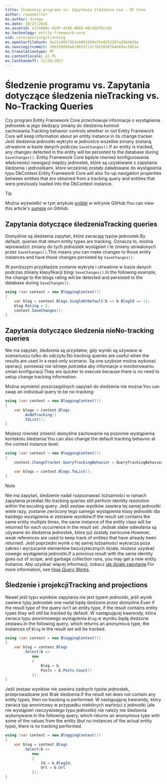 ```yaml
---
title: Śledzenie programu vs. Zapytania śledzenia nie - EF Core
author: rowanmiller
ms.author: divega
ms.date: 10/27/2016
ms.assetid: e17e060c-929f-4180-8883-40c438fbcc01
ms.technology: entity-framework-core
uid: core/querying/tracking
ms.openlocfilehash: 9a22c893f3b1e9991560e25e0252287a2844b39e
ms.sourcegitcommit: 3b6159db8a6c0653f13c7b528367b4e69ac3d51e
ms.translationtype: MT
ms.contentlocale: pl-PL
ms.lasthandoff: 11/28/2017
---
```

# <a name="tracking-vs-no-tracking-queries"></a><span data-ttu-id="96d49-102">Śledzenie programu vs. Zapytania dotyczące śledzenia nie</span><span class="sxs-lookup"><span data-stu-id="96d49-102">Tracking vs. No-Tracking Queries</span></span>

<span data-ttu-id="96d49-103">Czy program Entity Framework Core przechowuje informacje o wystąpienia jednostek w jego śledzący zmiany do śledzenia kontroli zachowania.</span><span class="sxs-lookup"><span data-stu-id="96d49-103">Tracking behavior controls whether or not Entity Framework Core will keep information about an entity instance in its change tracker.</span></span> <span data-ttu-id="96d49-104">Jeśli śledzenia jednostki wykryto w jednostce wszelkie zmiany zostaną utrwalone w bazie danych podczas `SaveChanges()`.</span><span class="sxs-lookup"><span data-stu-id="96d49-104">If an entity is tracked, any changes detected in the entity will be persisted to the database during `SaveChanges()`.</span></span> <span data-ttu-id="96d49-105">Entity Framework Core będzie również konfigurowania właściwości nawigacji między jednostek, które są uzyskiwane z zapytania śledzenia i jednostkami, które wcześniej zostały załadowane do wystąpienia typu DbContext.</span><span class="sxs-lookup"><span data-stu-id="96d49-105">Entity Framework Core will also fix-up navigation properties between entities that are obtained from a tracking query and entities that were previously loaded into the DbContext instance.</span></span>

> [!TIP]  
> <span data-ttu-id="96d49-106">Można wyświetlić w tym artykule [próbki](https://github.com/aspnet/EntityFramework.Docs/tree/master/samples/core/Querying) w witrynie GitHub.</span><span class="sxs-lookup"><span data-stu-id="96d49-106">You can view this article's [sample](https://github.com/aspnet/EntityFramework.Docs/tree/master/samples/core/Querying) on GitHub.</span></span>

## <a name="tracking-queries"></a><span data-ttu-id="96d49-107">Zapytania dotyczące śledzenia</span><span class="sxs-lookup"><span data-stu-id="96d49-107">Tracking queries</span></span>

<span data-ttu-id="96d49-108">Domyślnie są śledzenia zapytań, które zwracają typów jednostek.</span><span class="sxs-lookup"><span data-stu-id="96d49-108">By default, queries that return entity types are tracking.</span></span> <span data-ttu-id="96d49-109">Oznacza to, można wprowadzić zmiany do tych jednostek wystąpień i te zmiany utrwalonych przez `SaveChanges()`.</span><span class="sxs-lookup"><span data-stu-id="96d49-109">This means you can make changes to those entity instances and have those changes persisted by `SaveChanges()`.</span></span>

<span data-ttu-id="96d49-110">W poniższym przykładzie zostanie wykryte i utrwalone w bazie danych podczas zmiany klasyfikacji blogi `SaveChanges()`.</span><span class="sxs-lookup"><span data-stu-id="96d49-110">In the following example, the change to the blogs rating will be detected and persisted to the database during `SaveChanges()`.</span></span>

<!-- [!code-csharp[Main](samples/core/Querying/Querying/Tracking/Sample.cs)] -->
``` csharp
using (var context = new BloggingContext())
{
    var blog = context.Blogs.SingleOrDefault(b => b.BlogId == 1);
    blog.Rating = 5;
    context.SaveChanges();
}
```

## <a name="no-tracking-queries"></a><span data-ttu-id="96d49-111">Zapytania dotyczące śledzenia nie</span><span class="sxs-lookup"><span data-stu-id="96d49-111">No-tracking queries</span></span>

<span data-ttu-id="96d49-112">Nie ma zapytań, śledzenia są przydatne, gdy wyniki są używane w scenariuszu tylko do odczytu.</span><span class="sxs-lookup"><span data-stu-id="96d49-112">No tracking queries are useful when the results are used in a read-only scenario.</span></span> <span data-ttu-id="96d49-113">Są one szybsze można wykonać operacji, ponieważ nie istnieje potrzeba aby informacje o monitorowaniu zmian konfiguracji.</span><span class="sxs-lookup"><span data-stu-id="96d49-113">They are quicker to execute because there is no need to setup change tracking information.</span></span>

<span data-ttu-id="96d49-114">Można wymienić poszczególnych zapytań do śledzenia nie można:</span><span class="sxs-lookup"><span data-stu-id="96d49-114">You can swap an individual query to be no-tracking:</span></span>

<!-- [!code-csharp[Main](samples/core/Querying/Querying/Tracking/Sample.cs?highlight=4)] -->
``` csharp
using (var context = new BloggingContext())
{
    var blogs = context.Blogs
        .AsNoTracking()
        .ToList();
}
```

<span data-ttu-id="96d49-115">Możesz również zmienić domyślne zachowanie na poziomie wystąpienia kontekstu śledzenia:</span><span class="sxs-lookup"><span data-stu-id="96d49-115">You can also change the default tracking behavior at the context instance level:</span></span>

<!-- [!code-csharp[Main](samples/core/Querying/Querying/Tracking/Sample.cs?highlight=3)] -->
``` csharp
using (var context = new BloggingContext())
{
    context.ChangeTracker.QueryTrackingBehavior = QueryTrackingBehavior.NoTracking;

    var blogs = context.Blogs.ToList();
}
```

> [!NOTE]  
> <span data-ttu-id="96d49-116">Nie ma zapytań, śledzenie nadal rozpoznawać tożsamości w ramach zapytania przesłać.</span><span class="sxs-lookup"><span data-stu-id="96d49-116">No tracking queries still perform identity resolution within the excuting query.</span></span> <span data-ttu-id="96d49-117">Jeśli zestaw wyników zawiera tej samej jednostki wiele razy, zostanie zwrócony tego samego wystąpienia klasy jednostki dla każdego wystąpienia w zestawie wyników.</span><span class="sxs-lookup"><span data-stu-id="96d49-117">If the result set contains the same entity multiple times, the same instance of the entity class will be returned for each occurrence in the result set.</span></span> <span data-ttu-id="96d49-118">Jednak słabe odwołania są używane do śledzenia jednostek, które już zostały zwrócone.</span><span class="sxs-lookup"><span data-stu-id="96d49-118">However, weak references are used to keep track of entities that have already been returned.</span></span> <span data-ttu-id="96d49-119">Jeśli poprzedni wynik o tej samej tożsamości wykracza poza zakres i wyrzucanie elementów bezużytecznych działa, możesz uzyskać nowego wystąpienia jednostki.</span><span class="sxs-lookup"><span data-stu-id="96d49-119">If a previous result with the same identity goes out of scope, and garbage collection runs, you may get a new entity instance.</span></span> <span data-ttu-id="96d49-120">Aby uzyskać więcej informacji, zobacz [jak działa zapytanie](overview.md).</span><span class="sxs-lookup"><span data-stu-id="96d49-120">For more information, see [How Query Works](overview.md).</span></span>

## <a name="tracking-and-projections"></a><span data-ttu-id="96d49-121">Śledzenie i projekcji</span><span class="sxs-lookup"><span data-stu-id="96d49-121">Tracking and projections</span></span>

<span data-ttu-id="96d49-122">Nawet jeśli typu wyników zapytania nie jest typem jednostki, jeśli wynik zawiera typy jednostek one nadal będą śledzone przez domyślne.</span><span class="sxs-lookup"><span data-stu-id="96d49-122">Even if the result type of the query isn't an entity type, if the result contains entity types they will still be tracked by default.</span></span> <span data-ttu-id="96d49-123">W następującej kwerendy, która zwraca typu anonimowego wystąpienia `Blog` w wyniku będą śledzone zestawu.</span><span class="sxs-lookup"><span data-stu-id="96d49-123">In the following query, which returns an anonymous type, the instances of `Blog` in the result set will be tracked.</span></span>

<!-- [!code-csharp[Main](samples/core/Querying/Querying/Tracking/Sample.cs?highlight=7)] -->
``` csharp
using (var context = new BloggingContext())
{
    var blog = context.Blogs
        .Select(b =>
            new
            {
                Blog = b,
                Posts = b.Posts.Count()
            });
}
```

<span data-ttu-id="96d49-124">Jeśli zestaw wyników nie zawiera żadnych typów jednostek, przeprowadzane jest Brak śledzenia.</span><span class="sxs-lookup"><span data-stu-id="96d49-124">If the result set does not contain any entity types, then no tracking is performed.</span></span> <span data-ttu-id="96d49-125">W następującej kwerendy, który zwraca typ anonimowy w przypadku niektórych wartości z jednostki (ale nie wystąpień rzeczywistego typu jednostki) nie należy nie śledzenia wykonywane.</span><span class="sxs-lookup"><span data-stu-id="96d49-125">In the following query, which returns an anonymous type with some of the values from the entity (but no instances of the actual entity type), there is no tracking performed.</span></span>

<!-- [!code-csharp[Main](samples/core/Querying/Querying/Tracking/Sample.cs)] -->
``` csharp
using (var context = new BloggingContext())
{
    var blog = context.Blogs
        .Select(b =>
            new
            {
                Id = b.BlogId,
                Url = b.Url
            });
}
```
